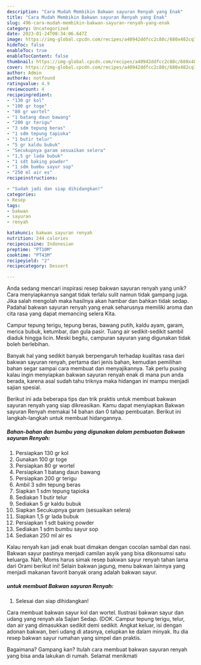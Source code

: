 ```yaml
---
description: "Cara Mudah Membikin Bakwan sayuran Renyah yang Enak"
title: "Cara Mudah Membikin Bakwan sayuran Renyah yang Enak"
slug: 496-cara-mudah-membikin-bakwan-sayuran-renyah-yang-enak
category: Uncategorized
date: 2023-01-24T00:34:06.647Z
image: https://img-global.cpcdn.com/recipes/a40942ddfcc2c88c/680x482cq70/bakwan-sayuran-renyah-foto-resep-utama.jpg
hideToc: false
enableToc: true
enableTocContent: false
thumbnail: https://img-global.cpcdn.com/recipes/a40942ddfcc2c88c/680x482cq70/bakwan-sayuran-renyah-foto-resep-utama.jpg
cover: https://img-global.cpcdn.com/recipes/a40942ddfcc2c88c/680x482cq70/bakwan-sayuran-renyah-foto-resep-utama.jpg
author: Admin
authorAv: notfound
ratingvalue: 4.9
reviewcount: 4
recipeingredient:
- "130 gr kol"
- "100 gr toge"
- "80 gr wortel"
- "1 batang daun bawang"
- "200 gr terigu"
- "3 sdm tepung beras"
- "1 sdm tepung tapioka"
- "1 butir telur"
- "5 gr kaldu bubuk"
- "Secukupnya garam sesuaikan selera"
- "1,5 gr lada bubuk"
- "1 sdt baking powder"
- "1 sdm bumbu sayur sop"
- "250 ml air es"
recipeinstructions:

- "Sudah jadi dan siap dihidangkan!"
categories:
- Resep
tags:
- bakwan
- sayuran
- renyah

katakunci: bakwan sayuran renyah 
nutrition: 244 calories
recipecuisine: Indonesian
preptime: "PT10M"
cooktime: "PT43M"
recipeyield: "2"
recipecategory: Dessert

---
```





Anda sedang mencari inspirasi resep bakwan sayuran renyah yang unik? Cara menyiapkannya sangat tidak terlalu sulit namun tidak gampang juga. Jika salah mengolah maka hasilnya akan hambar dan bahkan tidak sedap. Padahal bakwan sayuran renyah yang enak seharusnya memiliki aroma dan cita rasa yang dapat memancing selera Kita.





Campur tepung terigu, tepung beras, bawang putih, kaldu ayam, garam, merica bubuk, ketumbar, dan gula pasir. Tuang air sedikit-sedikit sambil diaduk hingga licin. Meski begitu, campuran sayuran yang digunakan tidak boleh berlebihan.

Banyak hal yang sedikit banyak berpengaruh terhadap kualitas rasa dari bakwan sayuran renyah, pertama dari jenis bahan, kemudian pemilihan bahan segar sampai cara membuat dan menyajikannya. Tak perlu pusing kalau ingin menyiapkan bakwan sayuran renyah enak di mana pun anda berada, karena asal sudah tahu triknya maka hidangan ini mampu menjadi sajian spesial.






Berikut ini ada beberapa tips dan trik praktis untuk membuat bakwan sayuran renyah yang siap dikreasikan. Kamu dapat menyiapkan Bakwan sayuran Renyah memakai 14 bahan dan 0 tahap pembuatan. Berikut ini langkah-langkah untuk membuat hidangannya.

<!--inarticleads1-->

##### Bahan-bahan dan bumbu yang digunakan dalam pembuatan Bakwan sayuran Renyah:

1. Persiapkan 130 gr kol
1. Gunakan 100 gr toge
1. Persiapkan 80 gr wortel
1. Persiapkan 1 batang daun bawang
1. Persiapkan 200 gr terigu
1. Ambil 3 sdm tepung beras
1. Siapkan 1 sdm tepung tapioka
1. Sediakan 1 butir telur
1. Sediakan 5 gr kaldu bubuk
1. Siapkan Secukupnya garam (sesuaikan selera)
1. Siapkan 1,5 gr lada bubuk
1. Persiapkan 1 sdt baking powder
1. Sediakan 1 sdm bumbu sayur sop
1. Sediakan 250 ml air es


Kalau renyah kan jadi enak buat dimakan dengan cocolan sambal dan nasi. Bakwan sayur pastinya menjadi camilan asyik yang bisa dikonsumsi satu keluarga. Nah, Moms harus simak resep bakwan sayur renyah tahan lama dari Orami berikut ini! Selain bakwan jagung, menu bakwan lainnya yang menjadi makanan favorit banyak orang adalah bakwan sayur. 

<!--inarticleads2-->

#####  untuk membuat Bakwan sayuran Renyah:


1. Selesai dan siap dihidangkan!

Cara membuat bakwan sayur kol dan wortel. Ilustrasi bakwan sayur dan udang yang renyah ala Sajian Sedap. (DOK. Campur tepung terigu, telur, dan air yang dimasukkan sedikit demi sedikit. Angkat keluar, isi dengan adonan bakwan, beri udang di atasnya, celupkan ke dalam minyak. Itu dia resep bakwan sayur rumahan yang simpel dan praktis. 

Bagaimana? Gampang kan? Itulah cara membuat bakwan sayuran renyah yang bisa anda lakukan di rumah. Selamat menikmati
